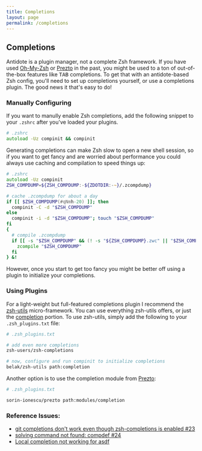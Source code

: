 ```yaml
---
title: Completions
layout: page
permalink: /completions
---
```


## Completions

Antidote is a plugin manager, not a complete Zsh framework. If you have used [Oh-My-Zsh](https://github.com/ohmyzsh/ohmyzsh) or [Prezto](https://github.com/sorin-ionescu/prezto) in the past, you might be used to a ton of out-of-the-box features like <kbd>TAB</kbd> completions. To get that with an antidote-based Zsh config, you'll need to set up completions yourself, or use a completions plugin. The good news it that's easy to do!

### Manually Configuring

If you want to manully enable Zsh completions, add the following snippet to your `.zshrc` after you've loaded your plugins.

```zsh
# .zshrc
autoload -Uz compinit && compinit
```

Generating completions can make Zsh slow to open a new shell session, so if you want to get fancy and are worried about performance you could always use caching and compilation to speed things up:

```zsh
# .zshrc
autoload -Uz compinit
ZSH_COMPDUMP=${ZSH_COMPDUMP:-${ZDOTDIR:-~}/.zcompdump}

# cache .zcompdump for about a day
if [[ $ZSH_COMPDUMP(#qNmh-20) ]]; then
  compinit -C -d "$ZSH_COMPDUMP"
else
  compinit -i -d "$ZSH_COMPDUMP"; touch "$ZSH_COMPDUMP"
fi
{
  # compile .zcompdump
  if [[ -s "$ZSH_COMPDUMP" && (! -s "${ZSH_COMPDUMP}.zwc" || "$ZSH_COMPDUMP" -nt "${ZSH_COMPDUMP}.zwc") ]]; then
    zcompile "$ZSH_COMPDUMP"
  fi
} &!
```

However, once you start to get too fancy you might be better off using a plugin to initialize your completions.

### Using Plugins

For a light-weight but full-featured completions plugin I recommend the [zsh-utils](https://github.com/belak/zsh-utils) micro-framework. You can use everything zsh-utils offers, or just the [completion](https://github.com/belak/zsh-utils/tree/main/completion) portion. To use zsh-utils, simply add the following to your `.zsh_plugins.txt` file:

```zsh
# .zsh_plugins.txt

# add even more completions
zsh-users/zsh-completions

# now, configure and run compinit to initialize completions
belak/zsh-utils path:completion
```

Another option is to use the completion module from [Prezto](https://github.com/sorin-ionescu/prezto/tree/master/modules/completion):

```zsh
# .zsh_plugins.txt

sorin-ionescu/prezto path:modules/completion
```

### Reference Issues:

- [git completions don't work even though zsh-completions is enabled #23](https://github.com/mattmc3/antidote/issues/23)
- [solving command not found: compdef #24](https://github.com/mattmc3/antidote/issues/24)
- [Local completion not working for asdf](https://github.com/mattmc3/antidote/issues/182)
